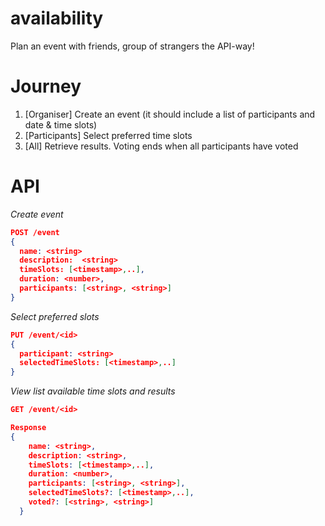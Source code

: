 # availability

Plan an event with friends, group of strangers the API-way!

# Journey

1. [Organiser] Create an event (it should include a list of participants and date & time slots)
2. [Participants] Select preferred time slots
3. [All] Retrieve results. Voting ends when all participants have voted

# API

_Create event_

```json
POST /event
{
  name: <string>
  description:  <string>
  timeSlots: [<timestamp>,..],
  duration: <number>,
  participants: [<string>, <string>]
}
```

_Select preferred slots_

```json
PUT /event/<id>
{
  participant: <string>
  selectedTimeSlots: [<timestamp>,..]
}
```

_View list available time slots and results_

```json
GET /event/<id>

Response
{
    name: <string>,
    description: <string>,
    timeSlots: [<timestamp>,..],
    duration: <number>,
    participants: [<string>, <string>],
    selectedTimeSlots?: [<timestamp>,..],
    voted?: [<string>, <string>]
  }
```
